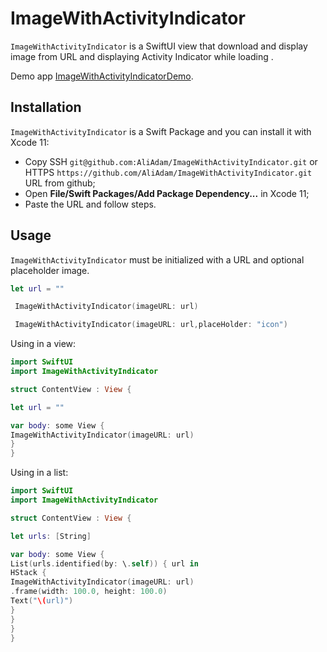 # ImageWithActivityIndicator



`ImageWithActivityIndicator` is a SwiftUI view that download and  display image from URL  and displaying Activity Indicator while loading . 


 Demo app [ImageWithActivityIndicatorDemo](https://github.com/AliAdam/ImageWithActivityIndicatorDemo).

## Installation

`ImageWithActivityIndicator` is a Swift Package and you can install it with Xcode 11:
- Copy SSH `git@github.com:AliAdam/ImageWithActivityIndicator.git` or HTTPS `https://github.com/AliAdam/ImageWithActivityIndicator.git` URL from github;
- Open **File/Swift Packages/Add Package Dependency...** in Xcode 11;
- Paste the URL and follow steps.

## Usage

`ImageWithActivityIndicator` must be initialized with a URL and optional placeholder image.

```swift
let url = ""

 ImageWithActivityIndicator(imageURL: url)

 ImageWithActivityIndicator(imageURL: url,placeHolder: "icon")
``` 

Using in a view:

```swift
import SwiftUI
import ImageWithActivityIndicator

struct ContentView : View {

let url = ""

var body: some View {
ImageWithActivityIndicator(imageURL: url)
}
}
```

Using in a list:

```swift
import SwiftUI
import ImageWithActivityIndicator

struct ContentView : View {

let urls: [String]

var body: some View {
List(urls.identified(by: \.self)) { url in
HStack {
ImageWithActivityIndicator(imageURL: url)
.frame(width: 100.0, height: 100.0)
Text("\(url)")
}
}
}
}
```


